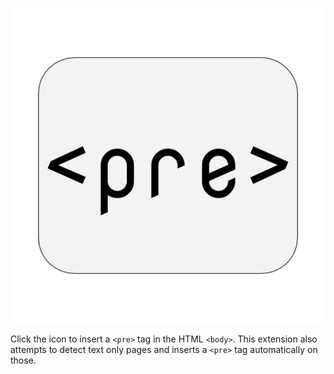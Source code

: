 ![](https://raw.githubusercontent.com/ryanpcmcquen/clickForCode/master/clickForCode.png)

Click the icon to insert a `<pre>` tag in the HTML `<body>`. This extension also attempts to detect text only pages and inserts a `<pre>` tag automatically on those.
